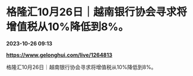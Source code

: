 # 格隆汇10月26日｜越南银行协会寻求将增值税从10%降低到8%。

**2023-10-26 09:13**

**https://www.gelonghui.com/live/1264813**

格隆汇10月26日｜越南银行协会寻求将增值税从10%降低到8%。